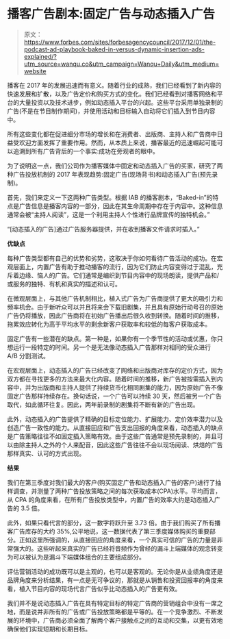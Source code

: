 # 播客广告剧本:固定广告与动态插入广告

> 原文：<https://www.forbes.com/sites/forbesagencycouncil/2017/12/01/the-podcast-ad-playbook-baked-in-versus-dynamic-insertion-ads-explained/?utm_source=wanqu.co&utm_campaign=Wanqu+Daily&utm_medium=website>

播客在 2017 年的发展迅速而有意义。随着行业的成熟，我们已经看到了新内容的快速发展和扩散，以及广告定价和购买方式的变化。我们已经看到对播客网络和平台的大量投资以及技术进步，例如动态插入平台的兴起。这些平台采用单独录制的广告(不是在节目制作期间)，并使用活动和目标输入自动将它们插入到节目内容中。

所有这些变化都在促进细分市场的增长和在消费者、出版商、主持人和广告商中日益受欢迎方面发挥了重要作用。然而，从本质上来说，播客最近的迅速崛起可能可以追溯到所有广告背后的一个事实:成功在旁观者的眼中。

为了说明这一点，我们公司作为播客媒体中固定和动态插入广告的买家，研究了两种广告投放机制的 2017 年表现趋势:固定广告(现场背书)和动态插入广告(预先录制)。

首先，我们来定义一下这两种广告类型。根据 IAB 的播客剧本，“Baked-in”的特点是广告信息是播客内容的一部分，因此在其生命周期中存在于内容中。这种信息通常会被“主持人阅读”，这是一个利用主持人个性进行品牌宣传的独特机会。”

 <fbs-ad position="inread" progressive="" ad-id="article-0-inread" aria-hidden="true" role="presentation">“[动态插入的广告]通过广告服务器提供，并在收到播客文件请求时插入。”

**优缺点**

每种广告类型都有自己的优势和劣势，这取决于你如何看待广告活动的成功。在宏观层面上，内置广告有助于推动播客的流行，因为它们防止内容变得过于混乱，充斥着边缘、恼人的广告。它们通常是编织到节目内容中的现场朗读，提供产品和/或服务的独特、有机和真实的描述和认可。

在微观层面上，与其他广告机制相比，植入式广告为广告商提供了更大的吸引力和频率机会。由于新听众可以并且将来会下载旧剧集，并且具有原始行动号召的原始广告仍将播放，因此广告商将在初始广告播出后很久收到转换。随着时间的推移，拖累效应转化为高于平均水平的剩余新客户获取率和较低的每客户获取成本。

固定广告有一些潜在的缺点。第一种是，如果你有一个季节性的活动或优惠，你只想运行一段特定的时间。另一个是无法像动态插入广告那样对相同的受众进行 A/B 分割测试。

在宏观层面上，动态插入的广告已经改变了网络和出版商对库存的定价方式，因为双方都在寻找更多的方法来最大化内容。随着时间的推移，新广告被按需插入到内容中，并为出版商和主持人提供了持续货币化相同剧集的能力，因为原始广告不像固定广告那样持续存在。换句话说，一个广告可以持续 30 天，然后被另一个广告取代，如此循环往复。因此，两年前录制的剧集将不断有新的广告出现。

此外，动态插入的广告提供了精确的目标定位能力、扩展能力、定价效率潜力以及创造广告一致性的能力。从直接回应和广告支出回报的角度来看，动态插入的缺点是广告策略往往不如固定插入策略有效。由于这些广告通常是预先录制的，并且可以由除主持人之外的个人来配音，因此这些广告往往不会以现场阅读、烘焙的广告那样真实、认可的方式出现。

**结果**

我们在第三季度对我们最大的客户(购买固定广告和动态插入广告的客户)进行了抽样调查，并测量了两种广告投放策略之间的每次获取成本(CPA)水平。平均而言，从 CPA 的角度来看，在所有广告投放类型中，内置广告的效率大约是动态插入广告的 3.5 倍。

此外，如果只看代言的部分，这一数字将跃升至 3.73 倍。由于我们购买了所有播客广告库存的大约 35%,公平地说，这一数据代表了第三季度媒体购买的重要部分。正如这里所强调的，从直接回应的角度来看，一个真实可信的广告的力量是非常强大的。这些听起来真实的广告已经将音频作为曾经的漏斗上端媒体的观念转变为可以被认为是漏斗下端媒体组合的主要组成部分。

评估营销活动的成功既可以是主观的，也可以是客观的。无论你是从业绩角度还是品牌角度来分析结果，有一点是无可争议的，那就是从销售和投资回报率的角度来看，植入节目内容的现场代言广告似乎比动态插入的广告更有效。

我们并不是说动态插入广告在具有特定目标的特定广告商的营销组合中没有一席之地，而是说并非所有的广告或广告投放策略都是平等的。在一个竞争激烈、不断发展的环境中，广告商必须全面了解两个客户接触点之间的互动和交集，以更有效地确保他们实现短期和长期目标。</fbs-ad>